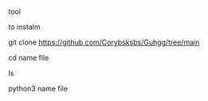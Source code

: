 tool 


to instalm 

git clone https://github.com/Corybsksbs/Guhgg/tree/main



cd name file 



ls


python3 name file
